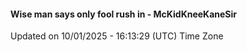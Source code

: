 #### Wise man says only fool rush in - McKidKneeKaneSir
Updated on 10/01/2025 - 16:13:29 (UTC) Time Zone
